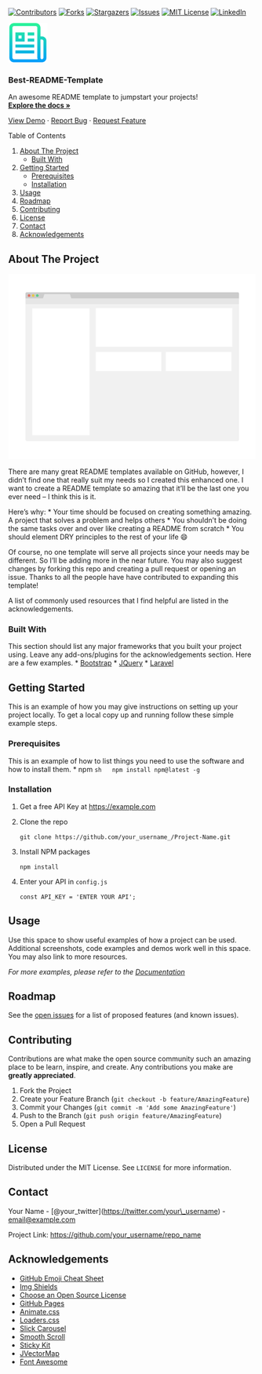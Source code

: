 [![Contributors](https://img.shields.io/github/contributors/bgoonz/Best-README-Template.svg?style=for-the-badge)](https://github.com/bgoonz/Best-README-Template/graphs/contributors) [![Forks](https://img.shields.io/github/forks/bgoonz/Best-README-Template.svg?style=for-the-badge)](https://github.com/bgoonz/Best-README-Template/network/members) [![Stargazers](https://img.shields.io/github/stars/bgoonz/Best-README-Template.svg?style=for-the-badge)](https://github.com/bgoonz/Best-README-Template/stargazers) [![Issues](https://img.shields.io/github/issues/bgoonz/Best-README-Template.svg?style=for-the-badge)](https://github.com/bgoonz/Best-README-Template/issues) [![MIT License](https://img.shields.io/github/license/bgoonz/Best-README-Template.svg?style=for-the-badge)](https://github.com/bgoonz/Best-README-Template/blob/master/LICENSE.txt) [![LinkedIn](https://img.shields.io/badge/-LinkedIn-black.svg?style=for-the-badge&logo=linkedin&colorB=555)](https://linkedin.com/in/bgoonz)

  

[<img src="images/logo.png" alt="Logo" width="80" height="80" />](https://github.com/bgoonz/Best-README-Template)

### Best-README-Template

An awesome README template to jumpstart your projects!  
[**Explore the docs »**](https://github.com/bgoonz/Best-README-Template)  
  
[View Demo](https://github.com/bgoonz/Best-README-Template) · [Report Bug](https://github.com/bgoonz/Best-README-Template/issues) · [Request Feature](https://github.com/bgoonz/Best-README-Template/issues)

Table of Contents

1.  [About The Project](#about-the-project)
    -   [Built With](#built-with)
2.  [Getting Started](#getting-started)
    -   [Prerequisites](#prerequisites)
    -   [Installation](#installation)
3.  [Usage](#usage)
4.  [Roadmap](#roadmap)
5.  [Contributing](#contributing)
6.  [License](#license)
7.  [Contact](#contact)
8.  [Acknowledgements](#acknowledgements)

About The Project
-----------------

[![Product Name Screen Shot](images/screenshot.png)](https://example.com)

There are many great README templates available on GitHub, however, I didn’t find one that really suit my needs so I created this enhanced one. I want to create a README template so amazing that it’ll be the last one you ever need – I think this is it.

Here’s why: \* Your time should be focused on creating something amazing. A project that solves a problem and helps others \* You shouldn’t be doing the same tasks over and over like creating a README from scratch \* You should element DRY principles to the rest of your life :smile:

Of course, no one template will serve all projects since your needs may be different. So I’ll be adding more in the near future. You may also suggest changes by forking this repo and creating a pull request or opening an issue. Thanks to all the people have have contributed to expanding this template!

A list of commonly used resources that I find helpful are listed in the acknowledgements.

### Built With

This section should list any major frameworks that you built your project using. Leave any add-ons/plugins for the acknowledgements section. Here are a few examples. \* [Bootstrap](https://getbootstrap.com) \* [JQuery](https://jquery.com) \* [Laravel](https://laravel.com)

Getting Started
---------------

This is an example of how you may give instructions on setting up your project locally. To get a local copy up and running follow these simple example steps.

### Prerequisites

This is an example of how to list things you need to use the software and how to install them. \* npm `sh   npm install npm@latest -g`

### Installation

1.  Get a free API Key at <https://example.com>
2.  Clone the repo

        git clone https://github.com/your_username_/Project-Name.git

3.  Install NPM packages

        npm install

4.  Enter your API in `config.js`

        const API_KEY = 'ENTER YOUR API';

Usage
-----

Use this space to show useful examples of how a project can be used. Additional screenshots, code examples and demos work well in this space. You may also link to more resources.

*For more examples, please refer to the [Documentation](https://example.com)*

Roadmap
-------

See the [open issues](https://github.com/bgoonz/Best-README-Template/issues) for a list of proposed features (and known issues).

Contributing
------------

Contributions are what make the open source community such an amazing place to be learn, inspire, and create. Any contributions you make are **greatly appreciated**.

1.  Fork the Project
2.  Create your Feature Branch (`git checkout -b feature/AmazingFeature`)
3.  Commit your Changes (`git commit -m 'Add some AmazingFeature'`)
4.  Push to the Branch (`git push origin feature/AmazingFeature`)
5.  Open a Pull Request

License
-------

Distributed under the MIT License. See `LICENSE` for more information.

Contact
-------

Your Name - <span class="citation" data-cites="your_twitter">\[@your\_twitter\]</span>(https://twitter.com/your\_username) - email@example.com

Project Link: <https://github.com/your_username/repo_name>

Acknowledgements
----------------

-   [GitHub Emoji Cheat Sheet](https://www.webpagefx.com/tools/emoji-cheat-sheet)
-   [Img Shields](https://shields.io)
-   [Choose an Open Source License](https://choosealicense.com)
-   [GitHub Pages](https://pages.github.com)
-   [Animate.css](https://daneden.github.io/animate.css)
-   [Loaders.css](https://connoratherton.com/loaders)
-   [Slick Carousel](https://kenwheeler.github.io/slick)
-   [Smooth Scroll](https://github.com/cferdinandi/smooth-scroll)
-   [Sticky Kit](http://leafo.net/sticky-kit)
-   [JVectorMap](http://jvectormap.com)
-   [Font Awesome](https://fontawesome.com)
